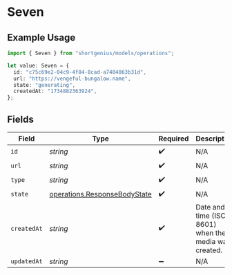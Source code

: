 # Seven

## Example Usage

```typescript
import { Seven } from "shortgenius/models/operations";

let value: Seven = {
  id: "c75c69e2-04c9-4f84-8cad-a7404063b31d",
  url: "https://vengeful-bungalow.name",
  state: "generating",
  createdAt: "1734882363924",
};
```

## Fields

| Field                                                                        | Type                                                                         | Required                                                                     | Description                                                                  |
| ---------------------------------------------------------------------------- | ---------------------------------------------------------------------------- | ---------------------------------------------------------------------------- | ---------------------------------------------------------------------------- |
| `id`                                                                         | *string*                                                                     | :heavy_check_mark:                                                           | N/A                                                                          |
| `url`                                                                        | *string*                                                                     | :heavy_check_mark:                                                           | N/A                                                                          |
| `type`                                                                       | *string*                                                                     | :heavy_check_mark:                                                           | N/A                                                                          |
| `state`                                                                      | [operations.ResponseBodyState](../../models/operations/responsebodystate.md) | :heavy_check_mark:                                                           | N/A                                                                          |
| `createdAt`                                                                  | *string*                                                                     | :heavy_check_mark:                                                           | Date and time (ISO 8601) when the media was created.                         |
| `updatedAt`                                                                  | *string*                                                                     | :heavy_minus_sign:                                                           | N/A                                                                          |